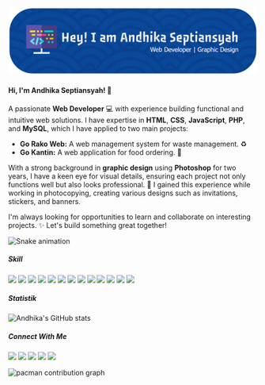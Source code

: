 ![Andhika Septiansyah](img/github-header-banner.png)

#### Hi, I'm Andhika Septiansyah! 👋

A passionate **Web Developer** 💻 with experience building functional and intuitive web solutions. I have expertise in **HTML**, **CSS**, **JavaScript**, **PHP**, and **MySQL**, which I have applied to two main projects:

* **Go Rako Web:** A web management system for waste management. ♻️
* **Go Kantin:** A web application for food ordering. 🍔

With a strong background in **graphic design** using **Photoshop** for two years, I have a keen eye for visual details, ensuring each project not only functions well but also looks professional. 🎨 I gained this experience while working in photocopying, creating various designs such as invitations, stickers, and banners.

I'm always looking for opportunities to learn and collaborate on interesting projects. ✨ Let's build something great together!

<img src="https://raw.githubusercontent.com/andhikaseptiansyah/andhikaseptiansyah/output/snake.svg" alt="Snake animation" />

##### Skill
<img src="https://img.shields.io/badge/ChatGPT-74aa9c?style=for-the-badge&logo=openai&logoColor=white" />
<img src="https://img.shields.io/badge/Canva-%2300C4CC.svg?&style=for-the-badge&logo=Canva&logoColor=white" />
<img src="https://img.shields.io/badge/Adobe%20Photoshop-31A8FF?style=for-the-badge&logo=Adobe%20Photoshop&logoColor=black" />
<img src="https://img.shields.io/badge/MySQL-005C84?style=for-the-badge&logo=mysql&logoColor=white" />

<img src="https://img.shields.io/badge/Claude-D97757?style=for-the-badge&logo=claude&logoColor=white" />
<img src="https://img.shields.io/badge/Google%20Gemini-8E75B2?style=for-the-badge&logo=googlegemini&logoColor=white" />
<img src="https://img.shields.io/badge/JavaScript-323330?style=for-the-badge&logo=javascript&logoColor=F7DF1E" />
<img src="https://img.shields.io/badge/C%2B%2B-00599C?style=for-the-badge&logo=c%2B%2B&logoColor=white" />
<img src="https://img.shields.io/badge/HTML5-E34F26?style=for-the-badge&logo=html5&logoColor=white" />
<img src="https://img.shields.io/badge/%3C/%3E%20htmx-3D72D7?style=for-the-badge&logo=mysl&logoColor=white" />

<img src="https://img.shields.io/badge/json-5E5C5C?style=for-the-badge&logo=json&logoColor=white" />
<img src="https://img.shields.io/badge/PHP-777BB4?style=for-the-badge&logo=php&logoColor=white" />
<img src="https://img.shields.io/badge/CSS3-1572B6?style=for-the-badge&logo=css3&logoColor=white" />

##### Statistik
![Andhika's GitHub stats](https://github-readme-stats.vercel.app/api?username=andhikaseptiansyah)

##### Connect With Me
![](https://img.shields.io/badge/Gmail-D14836?style=for-the-badge&logo=gmail&logoColor=white) ![](https://img.shields.io/badge/GitHub-100000?style=for-the-badge&logo=github&logoColor=white) ![](https://img.shields.io/badge/Instagram-E4405F?style=for-the-badge&logo=instagram&logoColor=white) ![](https://img.shields.io/badge/LinkedIn-0077B5?style=for-the-badge&logo=linkedin&logoColor=white) ![](https://img.shields.io/badge/Portfolio-255E63?style=for-the-badge&logo=About.me&logoColor=white)

<picture>
  <source media="(prefers-color-scheme: dark)" srcset="https://raw.githubusercontent.com/andhikaseptiansyah/andhikaseptiansyah/output/pacman-contribution-graph-dark.svg">
  <source media="(prefers-color-scheme: light)" srcset="https://raw.githubusercontent.com/andhikaseptiansyah/andhikaseptiansyah/output/pacman-contribution-graph.svg">
  <img alt="pacman contribution graph" src="https://raw.githubusercontent.com/andhikaseptiansyah/andhikaseptiansyah/output/pacman-contribution-graph.svg">
</picture>